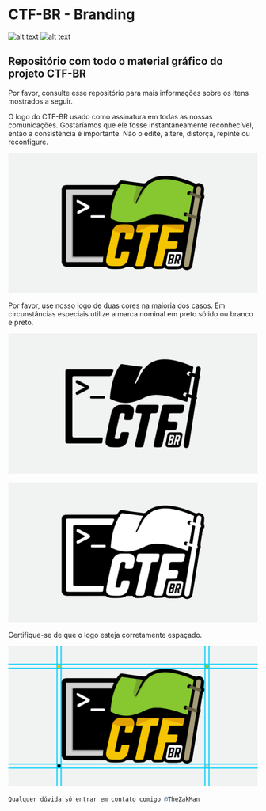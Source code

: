 # CTF-BR - Branding


<!-- Social media buttons -->

[![alt text][1.1]][1]
[![alt text][2.1]][2]




<!-- links to social media icons -->
<!-- no need to change these -->

<!-- icons with padding -->

[1.1]: http://i.imgur.com/tXSoThF.png (twitter icon with padding)
[2.1]: http://i.imgur.com/P3YfQoD.png (facebook icon with padding)



<!-- links to your social media accounts -->
<!-- update these accordingly -->

[1]: https://twitter.com/ctfbr
[2]: https://www.facebook.com/capturetheflagbr



Repositório com todo o material gráfico do projeto CTF-BR
----------------

Por favor, consulte esse repositório para mais informações sobre os itens mostrados a seguir.

O logo do CTF-BR usado como assinatura em todas as nossas comunicações. Gostaríamos que ele fosse instantaneamente reconhecível, então a consistência é importante. Não o edite, altere, distorça, repinte ou reconfigure.

![](Readme/colorido.png)


Por favor, use nosso logo de duas cores na maioria dos casos. Em circunstâncias especiais utilize a marca nominal em preto sólido ou branco e preto. 

![](Readme/black.png)


![](Readme/pb.png)


Certifique-se de que o logo esteja corretamente espaçado.

![](Readme/grid.png)



``` r
Qualquer dúvida só entrar em contato comigo @TheZakMan
```


